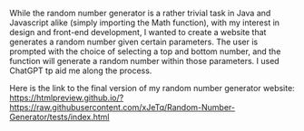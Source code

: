 While the random number generator is a rather trivial task in Java and Javascript alike (simply importing the Math function), with my interest in design and front-end development, I wanted to create a website that generates a random number given certain parameters. The user is prompted with the choice of selecting a top and bottom number, and the function will generate a random number within those parameters. I  used ChatGPT tp aid me along the process. 

Here is the link to the final version of my random number generator website: https://htmlpreview.github.io/?https://raw.githubusercontent.com/xJeTq/Random-Number-Generator/tests/index.html
